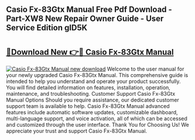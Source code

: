 ## Casio Fx-83Gtx Manual Free Pdf Download - Part-XW8 New Repair Owner Guide - User Service Edition glD5K

# <h2><a href="http://cf25673.oget.top/?id=Casio+Fx-83Gtx+Manual">🔗Download New 👉🔴 Casio Fx-83Gtx Manual</a></h2>

[![Casio Fx-83Gtx Manual new download](https://i.imgur.com/5g1atiW.png)](http://cf25673.oget.top/?id=Casio+Fx-83Gtx+Manual)
Welcome to the user manual for your newly upgraded Casio Fx-83Gtx Manual. This comprehensive guide is intended to help you understand and operate your product successfully. You will find detailed information on features, installation, operation, maintenance, and troubleshooting. Customer Support Casio Fx-83Gtx Manual Options Should you require assistance, our dedicated customer support team is available to help. Casio Fx-83Gtx Manual advanced features include automatic software updates, customizable dashboard, multi-language support, and voice activation, all of which can be accessed and customized through the user interface. Thank You for Choosing Us! We appreciate your trust and support Casio Fx-83Gtx Manual.
